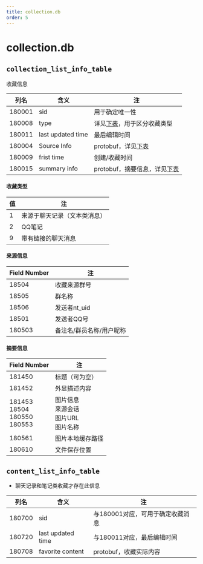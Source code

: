 ```yaml
---
title: collection.db
order: 5
---
```


# collection.db

## `collection_list_info_table`

收藏信息

| 列名   | 含义              | 注                                        |
| ------ | ----------------- | ----------------------------------------- |
| 180001 | sid               | 用于确定唯一性                            |
| 180008 | type              | 详见[下表](#收藏类型)，用于区分收藏类型   |
| 180011 | last updated time | 最后编辑时间                              |
| 180004 | Source Info       | protobuf，详见[下表](#来源信息)           |
| 180009 | frist time        | 创建/收藏时间                             |
| 180015 | summary info      | protobuf，摘要信息，详见[下表](#摘要信息) |



#### 收藏类型

| 值   | 注                           |
| ---- | ---------------------------- |
| 1    | 来源于聊天记录（文本类消息） |
| 2    | QQ笔记                       |
| 9    | 带有链接的聊天消息           |



#### 来源信息

| Field Number | 注                       |
| ------------ | ------------------------ |
| 18504        | 收藏来源群号             |
| 18505        | 群名称                   |
| 18506        | 发送者nt_uid             |
| 18501        | 发送者QQ号               |
| 180503       | 备注名/群员名称/用户昵称 |

#### 摘要信息

| Field Number                              | 注                                                |
| ----------------------------------------- | ------------------------------------------------- |
| 181450                                    | 标题（可为空）                                    |
| 181452                                    | 外显描述内容                                      |
| 181453<br />18504<br />180550<br />180553 | 图片信息<br />来源会话<br />图片URL<br />图片名称 |
| 180561                                    | 图片本地缓存路径                                  |
| 180610                                    | 文件保存位置                                      |



## `content_list_info_table`

* 聊天记录和笔记类收藏才存在此信息

| 列名   | 含义              | 注                               |
| ------ | ----------------- | -------------------------------- |
| 180700 | sid               | 与180001对应，可用于确定收藏消息 |
| 180720 | last updated time | 与180011对应，最后编辑时间       |
| 180708 | favorite content  | protobuf，收藏实际内容           |

